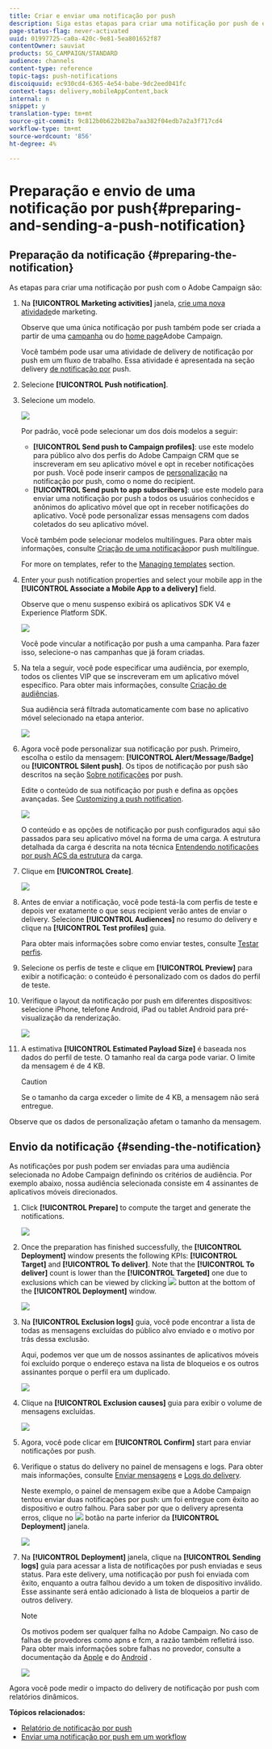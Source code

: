 ```yaml
---
title: Criar e enviar uma notificação por push
description: Siga estas etapas para criar uma notificação por push de envio único no Adobe Campaign.
page-status-flag: never-activated
uuid: 01997725-ca0a-420c-9e81-5ea801652f87
contentOwner: sauviat
products: SG_CAMPAIGN/STANDARD
audience: channels
content-type: reference
topic-tags: push-notifications
discoiquuid: ec930cd4-6365-4e54-babe-9dc2eed041fc
context-tags: delivery,mobileAppContent,back
internal: n
snippet: y
translation-type: tm+mt
source-git-commit: 9c812b0b622b82ba7aa382f04edb7a2a3f717cd4
workflow-type: tm+mt
source-wordcount: '856'
ht-degree: 4%

---
```



# Preparação e envio de uma notificação por push{#preparing-and-sending-a-push-notification}

## Preparação da notificação {#preparing-the-notification}

As etapas para criar uma notificação por push com o Adobe Campaign são:

1. Na **[!UICONTROL Marketing activities]** janela, [crie uma nova atividade](../../start/using/marketing-activities.md#creating-a-marketing-activity)de marketing.

   Observe que uma única notificação por push também pode ser criada a partir de uma [campanha](../../start/using/marketing-activities.md#creating-a-marketing-activity) ou do [home page](../../start/using/interface-description.md#home-page)Adobe Campaign.

   Você também pode usar uma atividade de delivery de notificação por push em um fluxo de trabalho. Essa atividade é apresentada na seção delivery [de notificação por](../../automating/using/push-notification-delivery.md) push.

1. Selecione **[!UICONTROL Push notification]**.
1. Selecione um modelo.

   ![](assets/push_notif_type.png)

   Por padrão, você pode selecionar um dos dois modelos a seguir:

   * **[!UICONTROL Send push to Campaign profiles]**: use este modelo para público alvo dos perfis do Adobe Campaign CRM que se inscreveram em seu aplicativo móvel e opt in receber notificações por push. Você pode inserir campos de [personalização](../../designing/using/personalization.md#inserting-a-personalization-field) na notificação por push, como o nome do recipient.
   * **[!UICONTROL Send push to app subscribers]**: use este modelo para enviar uma notificação por push a todos os usuários conhecidos e anônimos do aplicativo móvel que opt in receber notificações do aplicativo. Você pode personalizar essas mensagens com dados coletados do seu aplicativo móvel.

   Você também pode selecionar modelos multilíngues. Para obter mais informações, consulte [Criação de uma notificação](../../channels/using/creating-a-multilingual-push-notification.md)por push multilíngue.

   For more on templates, refer to the [Managing templates](../../start/using/marketing-activity-templates.md) section.

1. Enter your push notification properties and select your mobile app in the **[!UICONTROL Associate a Mobile App to a delivery]** field.

   Observe que o menu suspenso exibirá os aplicativos SDK V4 e Experience Platform SDK.

   ![](assets/push_notif_properties.png)

   Você pode vincular a notificação por push a uma campanha. Para fazer isso, selecione-o nas campanhas que já foram criadas.

1. Na tela a seguir, você pode especificar uma audiência, por exemplo, todos os clientes VIP que se inscreveram em um aplicativo móvel específico. Para obter mais informações, consulte [Criação de audiências](../../audiences/using/creating-audiences.md).

   Sua audiência será filtrada automaticamente com base no aplicativo móvel selecionado na etapa anterior.

   ![](assets/push_notif_audience.png)

1. Agora você pode personalizar sua notificação por push. Primeiro, escolha o estilo da mensagem: **[!UICONTROL Alert/Message/Badge]** ou **[!UICONTROL Silent push]**. Os tipos de notificação por push são descritos na seção [Sobre notificações](../../channels/using/about-push-notifications.md) por push.

   Edite o conteúdo de sua notificação por push e defina as opções avançadas. See [Customizing a push notification](../../channels/using/customizing-a-push-notification.md).

   ![](assets/push_notif_content.png)

   O conteúdo e as opções de notificação por push configurados aqui são passados para seu aplicativo móvel na forma de uma carga. A estrutura detalhada da carga é descrita na nota técnica [Entendendo notificações por push ACS da estrutura](https://helpx.adobe.com/br/campaign/kb/understanding-campaign-standard-push-notifications-payload-struc.html) da carga.

1. Clique em **[!UICONTROL Create]**.

   ![](assets/push_notif_content_2.png)

1. Antes de enviar a notificação, você pode testá-la com perfis de teste e depois ver exatamente o que seus recipient verão antes de enviar o delivery. Selecione **[!UICONTROL Audiences]** no resumo do delivery e clique na **[!UICONTROL Test profiles]** guia.

   Para obter mais informações sobre como enviar testes, consulte [Testar perfis](../../sending/using/sending-proofs.md).

1. Selecione os perfis de teste e clique em **[!UICONTROL Preview]** para exibir a notificação: o conteúdo é personalizado com os dados do perfil de teste.
1. Verifique o layout da notificação por push em diferentes dispositivos: selecione iPhone, telefone Android, iPad ou tablet Android para pré-visualização da renderização.

   ![](assets/push_notif_preview.png)

1. A estimativa **[!UICONTROL Estimated Payload Size]** é baseada nos dados do perfil de teste. O tamanho real da carga pode variar. O limite da mensagem é de 4 KB.

   >[!CAUTION]
   >
   >Se o tamanho da carga exceder o limite de 4 KB, a mensagem não será entregue.

Observe que os dados de personalização afetam o tamanho da mensagem.

## Envio da notificação {#sending-the-notification}

As notificações por push podem ser enviadas para uma audiência selecionada no Adobe Campaign definindo os critérios de audiência. Por exemplo abaixo, nossa audiência selecionada consiste em 4 assinantes de aplicativos móveis direcionados.

1. Click **[!UICONTROL Prepare]** to compute the target and generate the notifications.

   ![](assets/push_send_1.png)

1. Once the preparation has finished successfully, the **[!UICONTROL Deployment]** window presents the following KPIs: **[!UICONTROL Target]** and **[!UICONTROL To deliver]**. Note that the **[!UICONTROL To deliver]** count is lower than the **[!UICONTROL Targeted]** one due to exclusions which can be viewed by clicking ![](assets/lp_link_properties.png) button at the bottom of the **[!UICONTROL Deployment]** window.

   ![](assets/push_send_2.png)

1. Na **[!UICONTROL Exclusion logs]** guia, você pode encontrar a lista de todas as mensagens excluídas do público alvo enviado e o motivo por trás dessa exclusão.

   Aqui, podemos ver que um de nossos assinantes de aplicativos móveis foi excluído porque o endereço estava na lista de bloqueios e os outros assinantes porque o perfil era um duplicado.

   ![](assets/push_send_5.png)

1. Clique na **[!UICONTROL Exclusion causes]** guia para exibir o volume de mensagens excluídas.

   ![](assets/push_send_7.png)

1. Agora, você pode clicar em **[!UICONTROL Confirm]** start para enviar notificações por push.
1. Verifique o status do delivery no painel de mensagens e logs. Para obter mais informações, consulte [Enviar mensagens](../../sending/using/confirming-the-send.md) e [Logs do delivery](../../sending/using/monitoring-a-delivery.md#delivery-logs).

   Neste exemplo, o painel de mensagem exibe que a Adobe Campaign tentou enviar duas notificações por push: um foi entregue com êxito ao dispositivo e outro falhou. Para saber por que o delivery apresenta erros, clique no ![](assets/lp_link_properties.png) botão na parte inferior da **[!UICONTROL Deployment]** janela.

   ![](assets/push_send_4.png)

1. Na **[!UICONTROL Deployment]** janela, clique na **[!UICONTROL Sending logs]** guia para acessar a lista de notificações por push enviadas e seus status. Para este delivery, uma notificação por push foi enviada com êxito, enquanto a outra falhou devido a um token de dispositivo inválido. Esse assinante será então adicionado à lista de bloqueios a partir de outros delivery.

   >[!NOTE]
   >
   >Os motivos podem ser qualquer falha no Adobe Campaign. No caso de falhas de provedores como apns e fcm, a razão também refletirá isso. Para obter mais informações sobre falhas no provedor, consulte a documentação da [Apple](https://developer.apple.com/library/content/documentation/NetworkingInternet/Conceptual/RemoteNotificationsPG/CommunicatingwithAPNs.html) e do [Android](https://firebase.google.com/docs/cloud-messaging/http-server-ref) .

   ![](assets/push_send_6.png)

Agora você pode medir o impacto do delivery de notificação por push com relatórios dinâmicos.

**Tópicos relacionados:**

* [Relatório de notificação por push](../../reporting/using/push-notification-report.md)
* [Enviar uma notificação por push em um workflow](../../automating/using/push-notification-delivery.md)
